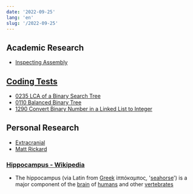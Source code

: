 ```yaml
---
date: '2022-09-25'
lang: 'en'
slug: '/2022-09-25'
---
```


## Academic Research

- [Inspecting Assembly](./../.././docs/pages/Inspecting%20Assembly.md)

## [Coding Tests](./../.././docs/pages/Coding%20Tests.md)

- [0235 LCA of a Binary Search Tree](./../.././docs/pages/0235%20LCA%20of%20a%20Binary%20Search%20Tree.md)
- [0110 Balanced Binary Tree](./../.././docs/pages/0110%20Balanced%20Binary%20Tree.md)
- [1290 Convert Binary Number in a Linked List to Integer](./../.././docs/pages/1290%20Convert%20Binary%20Number%20in%20a%20Linked%20List%20to%20Integer.md)

## Personal Research

- [Extracranial](./../.././docs/pages/Extracranial.md)
- [Matt Rickard](./../.././docs/pages/Matt%20Rickard.md)

### [Hippocampus - Wikipedia](https://en.wikipedia.org/wiki/Hippocampus)

- The hippocampus (via Latin from [Greek](https://en.wikipedia.org/wiki/Ancient_Greek 'Ancient Greek') ἱππόκαμπος, '[seahorse](https://en.wikipedia.org/wiki/Seahorse 'Seahorse')') is a major component of the [brain](https://en.wikipedia.org/wiki/Brain 'Brain') of [humans](https://en.wikipedia.org/wiki/Human 'Human') and other [vertebrates](https://en.wikipedia.org/wiki/Vertebrate 'Vertebrate')

<head>
  <html lang="en-US"/>
</head>
